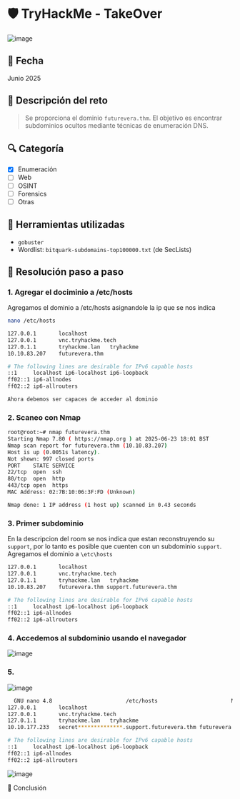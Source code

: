 # 🛡️ TryHackMe - TakeOver
![image](https://github.com/user-attachments/assets/51a95fca-f064-4942-96e9-ff79b52d53be)

## 📅 Fecha
Junio 2025

## 🧠 Descripción del reto
> Se proporciona el dominio `futurevera.thm`. El objetivo es encontrar subdominios ocultos mediante técnicas de enumeración DNS.

## 🔍 Categoría
- [x] Enumeración
- [ ] Web
- [ ] OSINT
- [ ] Forensics
- [ ] Otras

## 📁 Herramientas utilizadas
- `gobuster`
- Wordlist: `bitquark-subdomains-top100000.txt` (de SecLists)

## 🧩 Resolución paso a paso

### 1. Agregar el dociminio a /etc/hosts
Agregamos el dominio a /etc/hosts asignandole la ip que se nos indica
```bash
nano /etc/hosts
```
```bash
127.0.0.1       localhost
127.0.0.1       vnc.tryhackme.tech
127.0.1.1       tryhackme.lan   tryhackme
10.10.83.207    futurevera.thm

# The following lines are desirable for IPv6 capable hosts
::1     localhost ip6-localhost ip6-loopback
ff02::1 ip6-allnodes
ff02::2 ip6-allrouters

Ahora debemos ser capaces de acceder al dominio 

```
### 2. Scaneo con Nmap
```bash
root@root:~# nmap futurevera.thm
Starting Nmap 7.80 ( https://nmap.org ) at 2025-06-23 18:01 BST
Nmap scan report for futurevera.thm (10.10.83.207)
Host is up (0.0051s latency).
Not shown: 997 closed ports
PORT    STATE SERVICE
22/tcp  open  ssh
80/tcp  open  http
443/tcp open  https
MAC Address: 02:7B:10:06:3F:FD (Unknown)

Nmap done: 1 IP address (1 host up) scanned in 0.43 seconds
```
### 3. Primer subdominio
En la descripcion del room se nos indica que estan reconstruyendo su `support`, por lo tanto es posible que cuenten con un subdominio `support`.
Agregamos el dominio a `\etc\hosts`
```bash
127.0.0.1       localhost
127.0.0.1       vnc.tryhackme.tech
127.0.1.1       tryhackme.lan   tryhackme
10.10.83.207    futurevera.thm support.futurevera.thm

# The following lines are desirable for IPv6 capable hosts
::1     localhost ip6-localhost ip6-loopback
ff02::1 ip6-allnodes
ff02::2 ip6-allrouters
```

### 4. Accedemos al subdominio usando el navegador
![image](https://github.com/user-attachments/assets/05e8e50b-4cc7-4c85-9521-d5009e123067)
### 5.
![image](https://github.com/user-attachments/assets/7aa6769a-f4f3-4baf-9e1f-2a9644c1d426)

```bash
  GNU nano 4.8                       /etc/hosts                       Modified  
127.0.0.1       localhost
127.0.0.1       vnc.tryhackme.tech
127.0.1.1       tryhackme.lan   tryhackme
10.10.177.233   secret**************.support.futurevera.thm futurevera.thm  sup>

# The following lines are desirable for IPv6 capable hosts
::1     localhost ip6-localhost ip6-loopback
ff02::1 ip6-allnodes
ff02::2 ip6-allrouters
```
![image](https://github.com/user-attachments/assets/7904e12e-317c-4ba5-82ff-7109e03b4659)

🏁 Conclusión
